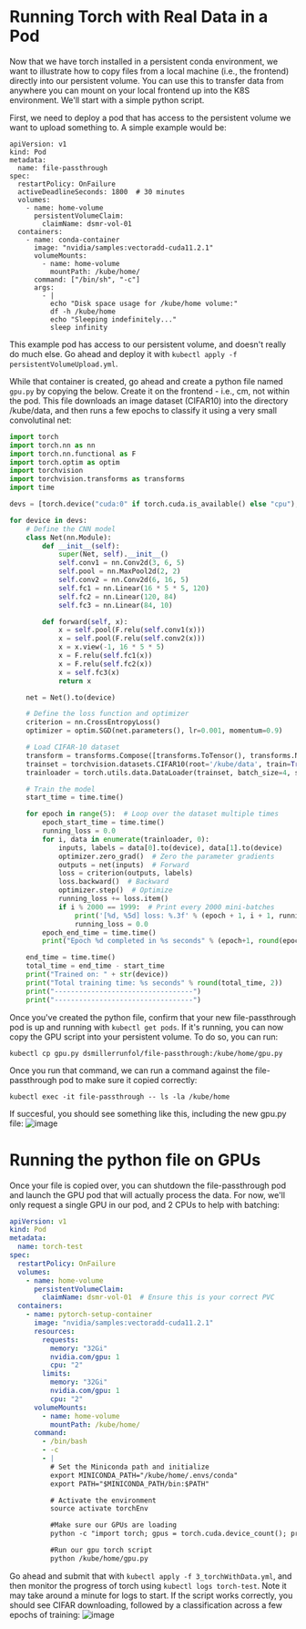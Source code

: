# Running Torch with Real Data in a Pod
Now that we have torch installed in a persistent conda environment, we want to illustrate how to copy files from a local machine (i.e., the frontend) directly into our persistent volume.  You can use this to transfer data from anywhere you can mount on your local frontend up into the K8S environment.  We'll start with a simple python script.

First, we need to deploy a pod that has access to the persistent volume we want to upload something to.  A simple example would be:
```
apiVersion: v1
kind: Pod
metadata:
  name: file-passthrough
spec:
  restartPolicy: OnFailure
  activeDeadlineSeconds: 1800  # 30 minutes
  volumes:
    - name: home-volume
      persistentVolumeClaim:
        claimName: dsmr-vol-01
  containers:
    - name: conda-container
      image: "nvidia/samples:vectoradd-cuda11.2.1"
      volumeMounts:
        - name: home-volume
          mountPath: /kube/home/
      command: ["/bin/sh", "-c"]
      args:
        - |
          echo "Disk space usage for /kube/home volume:"
          df -h /kube/home
          echo "Sleeping indefinitely..."
          sleep infinity
```
This example pod has access to our persistent volume, and doesn't really do much else.  Go ahead and deploy it with `kubectl apply -f persistentVolumeUpload.yml`.

While that container is created, go ahead and create a python file named `gpu.py` by copying the below.  Create it on the frontend - i.e., cm, not within the pod. This file downloads an image dataset (CIFAR10) into the directory /kube/data, and then runs a few epochs to classify it using a very small convolutinal net:

```python
import torch
import torch.nn as nn
import torch.nn.functional as F 
import torch.optim as optim
import torchvision
import torchvision.transforms as transforms
import time

devs = [torch.device("cuda:0" if torch.cuda.is_available() else "cpu"), "cpu"]

for device in devs:
    # Define the CNN model
    class Net(nn.Module):
        def __init__(self):
            super(Net, self).__init__()
            self.conv1 = nn.Conv2d(3, 6, 5)
            self.pool = nn.MaxPool2d(2, 2)
            self.conv2 = nn.Conv2d(6, 16, 5)
            self.fc1 = nn.Linear(16 * 5 * 5, 120)
            self.fc2 = nn.Linear(120, 84)
            self.fc3 = nn.Linear(84, 10)

        def forward(self, x):
            x = self.pool(F.relu(self.conv1(x)))
            x = self.pool(F.relu(self.conv2(x)))
            x = x.view(-1, 16 * 5 * 5)
            x = F.relu(self.fc1(x))
            x = F.relu(self.fc2(x))
            x = self.fc3(x)
            return x

    net = Net().to(device)

    # Define the loss function and optimizer
    criterion = nn.CrossEntropyLoss()
    optimizer = optim.SGD(net.parameters(), lr=0.001, momentum=0.9)

    # Load CIFAR-10 dataset
    transform = transforms.Compose([transforms.ToTensor(), transforms.Normalize((0.5, 0.5, 0.5), (0.5, 0.5, 0.5))])
    trainset = torchvision.datasets.CIFAR10(root='/kube/data', train=True, download=True, transform=transform)
    trainloader = torch.utils.data.DataLoader(trainset, batch_size=4, shuffle=True, num_workers=2)

    # Train the model
    start_time = time.time()

    for epoch in range(5):  # Loop over the dataset multiple times
        epoch_start_time = time.time()
        running_loss = 0.0
        for i, data in enumerate(trainloader, 0):
            inputs, labels = data[0].to(device), data[1].to(device)
            optimizer.zero_grad()  # Zero the parameter gradients
            outputs = net(inputs)  # Forward
            loss = criterion(outputs, labels)
            loss.backward()  # Backward
            optimizer.step()  # Optimize
            running_loss += loss.item()
            if i % 2000 == 1999:  # Print every 2000 mini-batches
                print('[%d, %5d] loss: %.3f' % (epoch + 1, i + 1, running_loss / 2000))
                running_loss = 0.0
        epoch_end_time = time.time()
        print("Epoch %d completed in %s seconds" % (epoch+1, round(epoch_end_time - epoch_start_time, 2)))

    end_time = time.time()
    total_time = end_time - start_time
    print("Trained on: " + str(device))
    print("Total training time: %s seconds" % round(total_time, 2))
    print("----------------------------------")
    print("----------------------------------")
```

Once you've created the python file, confirm that your new file-passthrough pod is up and running with `kubectl get pods`.  If it's running, you can now copy the GPU script into your persistent volume.  To do so, you can run:
```
kubectl cp gpu.py dsmillerrunfol/file-passthrough:/kube/home/gpu.py
```

Once you run that command, we can run a command against the file-passthrough pod to make sure it copied correctly:
```
kubectl exec -it file-passthrough -- ls -la /kube/home
```
If succesful, you should see something like this, including the new gpu.py file:
![image](https://github.com/heatherbaier/dist-ml/assets/7882645/f123255f-5b44-458e-92e8-109b2f71e3d2)

# Running the python file on GPUs
Once your file is copied over, you can shutdown the file-passthrough pod and launch the GPU pod that will actually process the data.  For now, we'll only request a single GPU in our pod, and 2 CPUs to help with batching:
```yaml
apiVersion: v1
kind: Pod
metadata:
  name: torch-test
spec:
  restartPolicy: OnFailure
  volumes:
    - name: home-volume
      persistentVolumeClaim:
        claimName: dsmr-vol-01  # Ensure this is your correct PVC
  containers:
    - name: pytorch-setup-container
      image: "nvidia/samples:vectoradd-cuda11.2.1"
      resources:
        requests:
          memory: "32Gi"
          nvidia.com/gpu: 1
          cpu: "2"
        limits:
          memory: "32Gi"
          nvidia.com/gpu: 1
          cpu: "2"
      volumeMounts:
        - name: home-volume
          mountPath: /kube/home/
      command:
        - /bin/bash
        - -c
        - |
          # Set the Miniconda path and initialize
          export MINICONDA_PATH="/kube/home/.envs/conda"
          export PATH="$MINICONDA_PATH/bin:$PATH"

          # Activate the environment
          source activate torchEnv

          #Make sure our GPUs are loading
          python -c "import torch; gpus = torch.cuda.device_count(); print(f'Available GPUs: {gpus}'); [print(f'GPU {gpu}: {torch.cuda.get_device_name(gpu)}') for gpu in range(gpus)]"

          #Run our gpu torch script
          python /kube/home/gpu.py
```

Go ahead and submit that with `kubectl apply -f 3_torchWithData.yml`, and then monitor the progress of torch using `kubectl logs torch-test`.  Note it may take around a minute for logs to start.  If the script works correctly, you should see CIFAR downloading, followed by a classification across a few epochs of training:
![image](https://github.com/heatherbaier/dist-ml/assets/7882645/3e40f672-28da-41a3-baa2-a32895d3a120)

